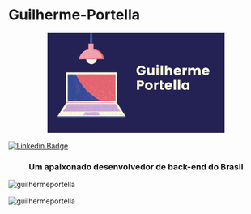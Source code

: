 # Guilherme-Portella
<p align="center">
  <img src="https://github.com/GuilhermePortella/Guilherme-Portella/blob/main/NickName.png?raw=true" width="350">
 </p>

[![Linkedin Badge](https://img.shields.io/badge/-LinkedIn-blue?style=flat-square&logo=Linkedin&logoColor=white&link=https://www.linkedin.com/in/guilhermeportella-1997a008/)](https://www.linkedin.com/in/guilhermeportella-1997a008/)
<h3 align = "center"> Um apaixonado desenvolvedor de back-end do Brasil </h3>


<p> <img align = "left" src = "https://github-readme-stats.vercel.app/api/top-langs?username=guilhermeportella&show_icons=true&locale=en&layout=compact" alt = "guilhermeportella" /> </p>
<br>
<p> <img align = "center" src = "https://github-readme-stats.vercel.app/api?username=guilhermeportella&show_icons=true&locale=en" alt = "guilhermeportella" /> </p>
